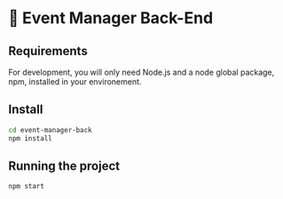 # :paperclip: Event Manager Back-End

## Requirements
For development, you will only need Node.js and a node global package, npm, installed in your environement.


## Install
``` bash
cd event-manager-back
npm install
```

## Running the project
``` bash
npm start
```